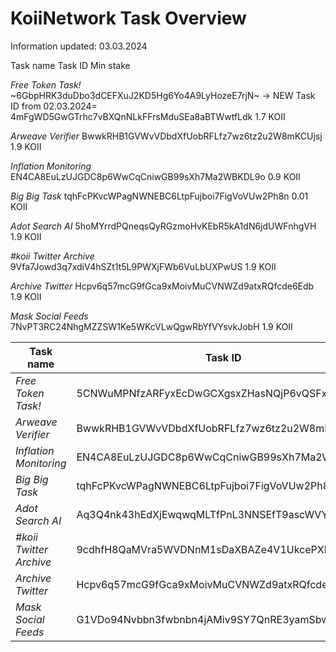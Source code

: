 # KoiiNetwork Task Overview
Information updated: 03.03.2024

Task name	Task ID	Min stake

*Free Token Task!*	~6GbpHRK3duDbo3dCEFXuJ2KD5Hg6Yo4A9LyHozeE7rjN~ -> NEW Task ID from 02.03.2024= 4mFgWD5GwGTrhc7vBXQnNLkFFrsMduSEa8aBTWwtfLdk 1.7 KOII

*Arweave Verifier*	BwwkRHB1GVWvVDbdXfUobRFLfz7wz6tz2u2W8mKCUjsj 1.9 KOII

*Inflation Monitoring*	EN4CA8EuLzUJGDC8p6WwCqCniwGB99sXh7Ma2WBKDL9o 0.9 KOII

*Big Big Task*	tqhFcPKvcWPagNWNEBC6LtpFujboi7FigVoVUw2Ph8n 0.01 KOII

*Adot Search AI*	5hoMYrrdPQneqsQyRGzmoHvKEbR5kA1dN6jdUWFnhgVH 1.9 KOII

*#koii Twitter Archive*	9Vfa7Jowd3q7xdiV4hSZt1t5L9PWXjFWb6VuLbUXPwUS 1.9 KOII

*Archive Twitter*	Hcpv6q57mcG9fGca9xMoivMuCVNWZd9atxRQfcde6Edb 1.9 KOII

*Mask Social Feeds*	7NvPT3RC24NhgMZZSW1Ke5WKcVLwQgwRbYfVYsvkJobH 1.9 KOII

| Task name  |  Task ID |  Min stake |   |   |
|---|---|---|---|---|
|*Free Token Task!*|5CNWuMPNfzARFyxEcDwGCXgsxZHasNQjP6vQSFxeEyET|1.7 KOII|   |   |
|*Arweave Verifier*|BwwkRHB1GVWvVDbdXfUobRFLfz7wz6tz2u2W8mKCUjsj|1.9 KOII|   |   |
|*Inflation Monitoring*|EN4CA8EuLzUJGDC8p6WwCqCniwGB99sXh7Ma2WBKDL9o|0.9 KOII|   |   |
|*Big Big Task*|tqhFcPKvcWPagNWNEBC6LtpFujboi7FigVoVUw2Ph8n|0.01 KOII|   |   |
|*Adot Search AI*|Aq3Q4nk43hEdXjEwqwqMLTfPnL3NNSEfT9ascWVYdtUG|1.9 KOII|   |   |
|*#koii Twitter Archive*|9cdhfH8QaMVra5WVDNnM1sDaXBAZe4V1UkcePXbQh7Cy|1.9 KOII|   |   |
|*Archive Twitter*|Hcpv6q57mcG9fGca9xMoivMuCVNWZd9atxRQfcde6Edb|1.9 KOII|   |   |
|*Mask Social Feeds*|G1VDo94Nvbbn3fwbnbn4jAMiv9SY7QnRE3yamSbw4DWc|1.9 KOII|   |   |



